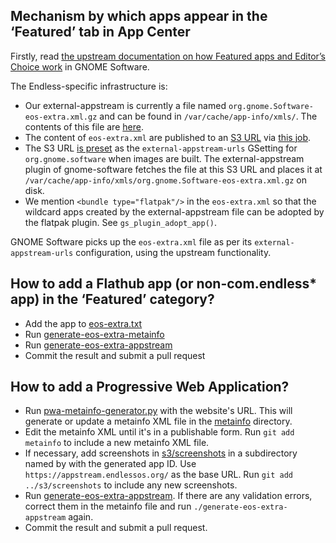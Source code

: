 ## Mechanism by which apps appear in the ‘Featured’ tab in App Center

Firstly, read [the upstream documentation on how Featured apps and Editor’s
Choice work](https://gitlab.gnome.org/GNOME/gnome-software/-/blob/main/doc/vendor-customisation.md#user-content-featured-apps-and-editors-choice)
in GNOME Software.

The Endless-specific infrastructure is:

* Our external-appstream is currently a file named `org.gnome.Software-eos-extra.xml.gz` and can be found in `/var/cache/app-info/xmls/`. The contents of this file are [here](./eos-extra.xml).
* The content of `eos-extra.xml` are published to an [S3 URL](https://appstream.endlessos.org/app-info/eos-extra.xml.gz) via [this job](https://ci.endlessm-sf.com/job/gnome-software-data/).
* The S3 URL [is preset](https://github.com/endlessm/eos-theme/blob/9bd2312ad7650654c09f4267759ea6217a8d9d40/settings/com.endlessm.settings.gschema.override.in#L121) as the `external-appstream-urls` GSetting for `org.gnome.software` when images are built. The external-appstream plugin of gnome-software fetches the file at this S3 URL and places it at `/var/cache/app-info/xmls/org.gnome.Software-eos-extra.xml.gz` on disk.
* We mention `<bundle type="flatpak"/>` in the `eos-extra.xml` so that the wildcard apps created by the external-appstream file can be adopted by the flatpak plugin. See `gs_plugin_adopt_app()`.

GNOME Software picks up the `eos-extra.xml` file as per its `external-appstream-urls`
configuration, using the upstream functionality.

## How to add a Flathub app (or non-com.endless* app) in the ‘Featured’ category?

* Add the app to [eos-extra.txt](./eos-extra.txt)
* Run [generate-eos-extra-metainfo](./generate-eos-extra-metainfo)
* Run [generate-eos-extra-appstream](./generate-eos-extra-appstream)
* Commit the result and submit a pull request

## How to add a Progressive Web Application?

* Run [pwa-metainfo-generator.py](./pwa-metainfo-generator.py) with the
  website's URL. This will generate or update a metainfo XML file in the
  [metainfo](./metainfo) directory.
* Edit the metainfo XML until it's in a publishable form. Run `git add
  metainfo` to include a new metainfo XML file.
* If necessary, add screenshots in [s3/screenshots](../s3/screenshots)
  in a subdirectory named by with the generated app ID. Use
  `https://appstream.endlessos.org/` as the base URL. Run `git add
  ../s3/screenshots` to include any new screenshots.
* Run [generate-eos-extra-appstream](./generate-eos-extra-appstream). If
  there are any validation errors, correct them in the metainfo file and
  run `./generate-eos-extra-appstream` again.
* Commit the result and submit a pull request.

